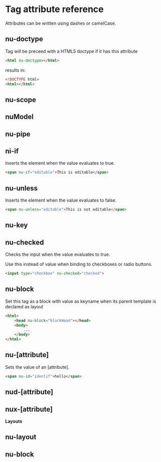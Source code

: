 Tag attribute reference
=======================

Attributes can be written using dashes or camelCase.


nu-doctype
---------

Tag will be preceed with a HTML5 doctype if it has this attribute

```html
<html nu-doctype></html>
```

results in:

```html
<!DOCTYPE html>
<html></html>
```


nu-scope
--------



nuModel
--------

nu-pipe
------

ni-if
----

Inserts the element when the value evaluates to true.

```html
<span nu-if="editable">This is editable</span>
````


nu-unless
--------

Inserts the element when the value evaluates to false.

```html
<span nu-unless="editable">This is not editable</span>
````


nu-key
-----



nu-checked
---------

Checks the input when the value evaluates to true.

Use this instead of value when binding to checkboxes or radio buttons.

```html
<input type="checkbox" nu-checked="checked">
````


nu-block
--------

Set this tag as a block with value as keyname when its parent template is declared as layout

```html
<html>
	<head nu-block="blockHead"></head>
	<body>
		...
	</body>
</html>
```


nu-[attribute]
--------------

Sets the value of an [attribute].

```html
<span nu-id="identif">hello</span>
```


nud-[attribute]
---------------

nux-[attribute]
---------------

**Layouts**

nu-layout
--------

nu-block
-------
